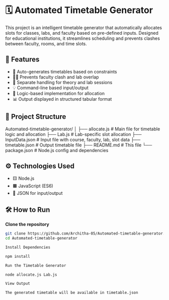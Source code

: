 # 🗓️ Automated Timetable Generator

This project is an intelligent timetable generator that automatically allocates slots for classes, labs, and faculty based on pre-defined inputs. Designed for educational institutions, it streamlines scheduling and prevents clashes between faculty, rooms, and time slots.

## 🚀 Features

- 📘 Auto-generates timetables based on constraints
- 👩‍🏫 Prevents faculty clash and lab overlap
- 🏫 Separate handling for theory and lab sessions
- 💡 Command-line based input/output
- 🧠 Logic-based implementation for allocation
- 📊 Output displayed in structured tabular format

## 📂 Project Structure

Automated-timetable-generator/
│
├── allocate.js # Main file for timetable logic and allocation
├── Lab.js # Lab-specific slot allocation
├── InputData.json # Input file with course, faculty, lab, slot data
├── timetable.json # Output timetable file
├── README.md # This file
└── package.json # Node.js config and dependencies


## ⚙️ Technologies Used

- 🟨 Node.js
- 🟫 JavaScript (ES6)
- 📄 JSON for input/output

## 🛠️ How to Run

**Clone the repository**
   ```bash
   git clone https://github.com/Architha-05/Automated-timetable-generator.git
   cd Automated-timetable-generator

Install Dependencies

npm install

Run the Timetable Generator

node allocate.js Lab.js

View Output

The generated timetable will be available in timetable.json

